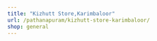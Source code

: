 ```yaml
---
title: "Kizhutt Store,Karimbaloor"
url: /pathanapuram/kizhutt-store-karimbaloor/
shop: general
---
```

